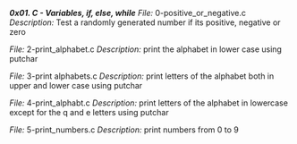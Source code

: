 ***0x01. C - Variables, if, else, while***
*File:* 0-positive_or_negative.c
*Description:* Test a randomly generated number if its positive, negative or zero

*File:* 2-print_alphabet.c
*Description:* print the alphabet in lower case using putchar

*File:* 3-print alphabets.c
*Description:* print letters of the alphabet both in upper and lower case using putchar

*File:* 4-print_alphabt.c
*Description:*  print letters of the alphabet in lowercase except for the q and e letters using putchar

*File:* 5-print_numbers.c
*Description:* print numbers from 0 to 9
